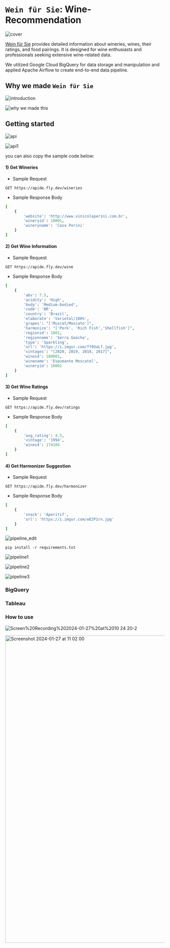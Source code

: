 `Wein für Sie`: Wine-Recommendation
=============
![cover](https://github.com/yudinii/practice_/assets/157538170/723acb58-1667-4007-a4cc-0e6d396523fc)

[Wein für Sie](https://public.tableau.com/app/profile/aminov.alidzhon6857/viz/WineDashboard_17053558456560/Main_dashboard2) provides detailed information about wineries, wines, their ratings, and food pairings. It is designed for wine enthusiasts and professionals seeking extensive wine-related data. 
  
We utilized Google Cloud BigQuery for data storage and manipulation and applied Apache Airflow to create end-to-end data pipeline. 
  

    
Why we made `Wein für Sie`
-------------
![introduction](https://github.com/yudinii/practice_/assets/157538170/dfd1f3e3-b17d-440a-af42-c076cd581c08)

![why we made this](https://github.com/yudinii/practice_/assets/157538170/0c3e35b8-bc15-4276-bd55-f9274a59b8f3)

  
Getting started
-------------
![api](https://github.com/yudinii/practice_/assets/157538170/aaa55c0b-6104-4a10-9372-b529e77851bd)

![api1](https://github.com/yudinii/practice_/assets/157538170/f11bdc92-3c9e-4835-b82e-6c80206be05d)

  
you can also copy the sample code below: 

#### 1) Get Wineries  
* Sample Request
```
GET https://apide.fly.dev/wineries
```
* Sample Response Body
```ruby
[
    {
        'website': 'http://www.vinicolaperini.com.br', 
        'wineryid': 10001, 
        'wineryname': 'Casa Perini'
    }
]
```
#### 2) Get Wine Information
* Sample Request
```
GET https://apide.fly.dev/wine
```
* Sample Response Body
```ruby
[
    {
        'abv': 7.5, 
        'acidity': 'High', 
        'body': 'Medium-bodied',
        'code': 'BR', 
        'country': 'Brazil',
        'elaborate': 'Varietal/100%',
        'grapes': "['Muscat/Moscato']", 
        'harmonize': "['Pork', 'Rich Fish','Shellfish']",
        'regionid': 1001, 
        'regionname': 'Serra Gaúcha',
        'type': 'Sparkling', 
        'url': 'https://i.imgur.com/ff9UaLf.jpg', 
        'vintages': "[2020, 2019, 2018, 2017]", 
        'wineid': 100001, 
        'winename': 'Espumante Moscatel',
        'wineryid': 10001
    }
]
```

#### 3) Get Wine Ratings  
* Sample Request
```
GET https://apide.fly.dev/ratings
```
* Sample Response Body
```ruby
[
    {
        'avg_rating': 4.5, 
        'vintage': '1994',
        'wineid': 174184
    }
]
```

#### 4) Get Harmonizer Suggestion 
* Sample Request
```
GET https://apide.fly.dev/harmonizer
```
* Sample Response Body
```ruby
[
    {
        'snack': 'Aperitif',
        'url': 'https://i.imgur.com/wE2P1rn.jpg'
    }
]
```


      
![pipeline_edit](https://github.com/yudinii/practice_/assets/157538170/972ceeeb-fcf2-4eca-ba40-c77500034e6d)

```
pip install -r requirements.txt
```
  
![pipeline1](https://github.com/yudinii/practice_/assets/157538170/ae878010-4c8c-4677-891c-2b9e58da12bb)

![pipeline2](https://github.com/yudinii/practice_/assets/157538170/b37bd870-816a-4ba5-8d81-021934ea6bab)

![pipeline3](https://github.com/yudinii/practice_/assets/157538170/7355970c-b9a5-4506-b197-24fdf96252d8)



### BigQuery

  
### Tableau


### How to use

![Screen%20Recording%202024-01-27%20at%2010 24 20-2](https://github.com/yudinii/practice_/assets/157538170/886f3a15-cee4-4948-891b-366945f062e6)

<img width="970" alt="Screenshot 2024-01-27 at 11 02 00" src="https://github.com/yudinii/practice_/assets/157538170/0df8aa81-99e1-4778-965d-a99d07a93e10">



  
